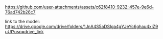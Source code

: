 

https://github.com/user-attachments/assets/c62f8410-9232-457e-9e6d-76ad742b26c7

link to the model: https://drive.google.com/drive/folders/1JnA4S5aDSIga4gYJeYc6ghau4xiZ9uUI?usp=drive_link
